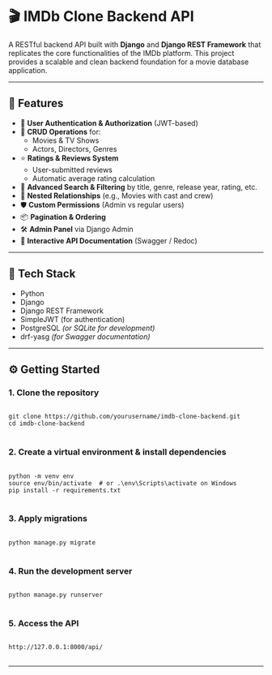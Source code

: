 <h1>🎬 IMDb Clone Backend API</h1>

<p>
A RESTful backend API built with <strong>Django</strong> and <strong>Django REST Framework</strong> that replicates the core functionalities of the IMDb platform. This project provides a scalable and clean backend foundation for a movie database application.
</p>

<hr />

<h2>🚀 Features</h2>

<ul>
  <li>🔐 <strong>User Authentication & Authorization</strong> (JWT-based)</li>
  <li>🎥 <strong>CRUD Operations</strong> for:
    <ul>
      <li>Movies & TV Shows</li>
      <li>Actors, Directors, Genres</li>
    </ul>
  </li>
  <li>⭐ <strong>Ratings & Reviews System</strong>
    <ul>
      <li>User-submitted reviews</li>
      <li>Automatic average rating calculation</li>
    </ul>
  </li>
  <li>🔎 <strong>Advanced Search & Filtering</strong> by title, genre, release year, rating, etc.</li>
  <li>🔗 <strong>Nested Relationships</strong> (e.g., Movies with cast and crew)</li>
  <li>🛡️ <strong>Custom Permissions</strong> (Admin vs regular users)</li>
  <li>📦 <strong>Pagination & Ordering</strong></li>
  <li>🛠️ <strong>Admin Panel</strong> via Django Admin</li>
  <li>📘 <strong>Interactive API Documentation</strong> (Swagger / Redoc)</li>
</ul>

<hr />

<h2>🧰 Tech Stack</h2>

<ul>
  <li>Python</li>
  <li>Django</li>
  <li>Django REST Framework</li>
  <li>SimpleJWT (for authentication)</li>
  <li>PostgreSQL <em>(or SQLite for development)</em></li>
  <li>drf-yasg <em>(for Swagger documentation)</em></li>
</ul>

<hr />

<h2>⚙️ Getting Started</h2>

<h3>1. Clone the repository</h3>

<pre>
<code>
git clone https://github.com/yourusername/imdb-clone-backend.git
cd imdb-clone-backend
</code>
</pre>

<h3>2. Create a virtual environment & install dependencies</h3>

<pre>
<code>
python -m venv env
source env/bin/activate  # or .\env\Scripts\activate on Windows
pip install -r requirements.txt
</code>
</pre>

<h3>3. Apply migrations</h3>

<pre>
<code>
python manage.py migrate
</code>
</pre>

<h3>4. Run the development server</h3>

<pre>
<code>
python manage.py runserver
</code>
</pre>

<h3>5. Access the API</h3>

<pre>
<code>
http://127.0.0.1:8000/api/
</code>
</pre>

<hr />

